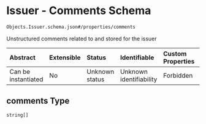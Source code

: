 # Issuer - Comments Schema

```txt
Objects.Issuer.schema.json#/properties/comments
```

Unstructured comments related to and stored for the issuer

| Abstract            | Extensible | Status         | Identifiable            | Custom Properties | Additional Properties | Access Restrictions | Defined In                                                                   |
| :------------------ | :--------- | :------------- | :---------------------- | :---------------- | :-------------------- | :------------------ | :--------------------------------------------------------------------------- |
| Can be instantiated | No         | Unknown status | Unknown identifiability | Forbidden         | Allowed               | none                | [Issuer.schema.json\*](../objects/Issuer.schema.json "open original schema") |

## comments Type

`string[]`
